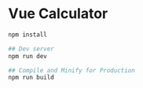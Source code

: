 # Vue Calculator

```sh
npm install

## Dev server
npm run dev

## Compile and Minify for Production
npm run build
```
